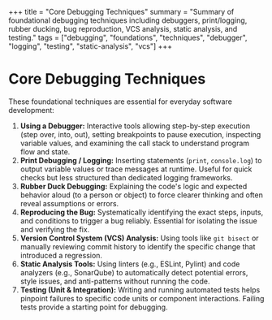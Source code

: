 +++
title = "Core Debugging Techniques"
summary = "Summary of foundational debugging techniques including debuggers, print/logging, rubber ducking, bug reproduction, VCS analysis, static analysis, and testing."
tags = ["debugging", "foundations", "techniques", "debugger", "logging", "testing", "static-analysis", "vcs"]
+++

# Core Debugging Techniques

These foundational techniques are essential for everyday software development:

1.  **Using a Debugger:** Interactive tools allowing step-by-step execution (step over, into, out), setting breakpoints to pause execution, inspecting variable values, and examining the call stack to understand program flow and state.
2.  **Print Debugging / Logging:** Inserting statements (`print`, `console.log`) to output variable values or trace messages at runtime. Useful for quick checks but less structured than dedicated logging frameworks.
3.  **Rubber Duck Debugging:** Explaining the code's logic and expected behavior aloud (to a person or object) to force clearer thinking and often reveal assumptions or errors.
4.  **Reproducing the Bug:** Systematically identifying the exact steps, inputs, and conditions to trigger a bug reliably. Essential for isolating the issue and verifying the fix.
5.  **Version Control System (VCS) Analysis:** Using tools like `git bisect` or manually reviewing commit history to identify the specific change that introduced a regression.
6.  **Static Analysis Tools:** Using linters (e.g., ESLint, Pylint) and code analyzers (e.g., SonarQube) to automatically detect potential errors, style issues, and anti-patterns without running the code.
7.  **Testing (Unit & Integration):** Writing and running automated tests helps pinpoint failures to specific code units or component interactions. Failing tests provide a starting point for debugging.
